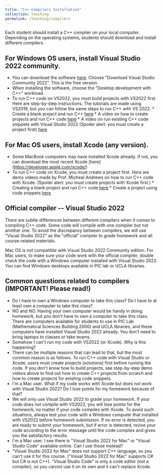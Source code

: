 ```yaml
---
title: "C++ Compilers Installation"
collection: teaching
permalink: /teaching/compilers
---
```


Each student should install a C++ compiler on your local computer. Depending on the operating systems, students should download and install different compilers.

For Windows OS users, install Visual Studio 2022 community.
---
* You can download the software [here](https://visualstudio.microsoft.com/vs/). Choose "Download Visual Studio Community 2022". This is the free version.
* When installing the software, choose the "Desktop development with C++" workload.
* To run C++ code on VS2022, you must build projects with VS2022 first. Here are step-by-step instructions. The tutorials are made using VS2019, but you can follow the same steps to run C++ with VS 2022.
        * Create a blank project and run C++ [here](https://www.pic.ucla.edu/getting-started-with-microsoft-visual-studio-2019/)
        * A video on how to create projects and run C++ code [here](https://drive.google.com/open?id=19SgBvEt8olEaTbo6WnGIYxqb3IbekJiz)
        * A video on run existing C++ code snippets with Visual Studio 2022 (Spoiler alert: you must create a project first) [here](https://drive.google.com/open?id=1b5zSI4H9nNv3_vJtRCPuPtnRG3qPV-zy)

For Mac OS users, install Xcode (any version).
---
* Some MacBook computers may have installed Xcode already. If not, you can download the most recent Xcode [here] (https://developer.apple.com/xcode/)
* To run C++ code on Xcode, you must create a project first. Here are demo videos made by Prof. Micheal Andrews on how to run C++ code with Xcode. (Spoiler alert: you must create projects with Xcode first.)
        * Creating a blank project and run C++ code [here](https://drive.google.com/open?id=1zu-fbDBu1w86CDrXtcA9-J4LrkIX7eBA)
        * Create a project using code snippets [here](https://drive.google.com/open?id=1nYun2gefcHs0_EqmaZJcfVhztcMTQncw)

Official compiler -- Visual Studio 2022
---
There are subtle differences between different compilers when it comes to compiling C++ code. Some code will compile with one compiler but not another one. To avoid the discrepancy between compilers, we will use "Visual Studio 2022" as the "official" compiler to grade homework and all course-related materials. 

Mac OS is not compatible with Visual Studio 2022 Community edition. For Mac users, to make sure your code work with the official compiler, double check the code with a Windows computer installed with Visual Studio 2022. You can find Windows desktops available in PIC lab or UCLA libraries. 

Common questions related to compilers (IMPORTANT! Please read!)
---
* Do I have to own a Windows computer to take this class? Do I have to at least own a computer to take this class?
* NO and NO. Having your own computer would be handy in doing homework, but you don't have to own a computer to take this class. There are computers available for students to use in PIC Lab (Mathematical Sciences Building 2000) and UCLA libraries, and these computers have installed Visual Studio 2022 already. You don't need to bring laptops to classes or take exams.
* Somehow I can't run my code with VS2022 (or Xcode). Why is this happening?
* There can be multiple reasons that can lead to that, but the most common reason is as follows. To run C++ code with Visual Studio or Xcode, users must create projects (solutions) first before running the code. If you don't know how to build projects, see step-by-step demo videos above to find out how to create C++ projects from scratch and how to create projects for existing code snippets.
* I'm a Mac user. What if my code works with Xcode but does not work with Visual Studio 2022? Do I lose points for my homework because of that?
* We will only use Visual Studio 2022 to grade your homework. If your code does not compile with VS2022, you will lose points for the homework, no matter if your code compiles with Xcode. To avoid such situations, always test your code with a Windows computer that installed with VS2022 before homework submission. If no error is detected, you are ready to submit your homework, but if error is detected, revise your code according to the error message until the code compiles and gives you the satisfactory results.
* I'm a Mac user. I see there is "Visual Studio 2022 for Mac" or "Visual Studio Code" available online. Can I use those instead?
* "Visual Studio 2022 for Mac" does not support C++ language, so you can't use it for this course. ("Visual Studio 2022 for Mac" supports C# but C# is not C++). "Visual Studio Code" is only a code editor (not a compiler), so you cannot use it on its own and it can't replace Xcode.
